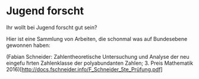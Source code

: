 # Jugend forscht

Ihr wollt bei Jugend forscht gut sein?

Hier ist eine Sammlung von Arbeiten, die schonmal was auf Bundesebene gewonnen haben:

(Fabian Schneider: Zahlentheoretische Untersuchung und Analyse der neu eingefu ̈hrten Zahlenklasse der polyabundanten Zahlen; 3. Preis Mathematik 2016)[http://docs.fschneider.info/F_Schneider_5te_Prüfung.pdf]

